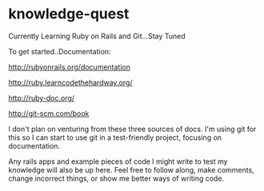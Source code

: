 knowledge-quest
===============

Currently Learning Ruby on Rails and Git...Stay Tuned

To get started..Documentation:

http://rubyonrails.org/documentation

http://ruby.learncodethehardway.org/

http://ruby-doc.org/

http://git-scm.com/book

I don't plan on venturing from these three sources of docs. I'm using git for this so I can start to use git in a test-friendly project, focusing on documentation. 

Any rails apps and example pieces of code I might write to test my knowledge will also be up here. Feel free to follow along, make comments, change incorrect things, or show me better ways of writing code.

